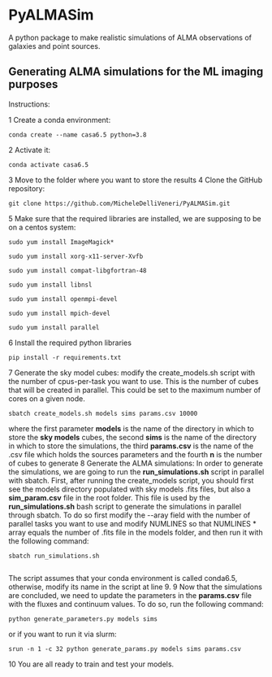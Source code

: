 # PyALMASim

A python package to make realistic simulations of ALMA observations of galaxies and point sources.

## Generating ALMA simulations for the ML imaging purposes

Instructions:

1 Create a conda environment:

<pre><code>conda create --name casa6.5 python=3.8 </code></pre>

2 Activate it:

<pre><code>conda activate casa6.5</code></pre>

3 Move to the folder where you want to store the results
4 Clone the GitHub repository:

<pre><code>git clone https://github.com/MicheleDelliVeneri/PyALMASim.git </code></pre>

5 Make sure that the required libraries are installed, we are supposing to be on a centos system:

<pre><code>sudo yum install ImageMagick*</code></pre>
<pre><code>sudo yum install xorg-x11-server-Xvfb</code></pre>
<pre><code>sudo yum install compat-libgfortran-48</code></pre>
<pre><code>sudo yum install libnsl</code></pre>
<pre><code>sudo yum install openmpi-devel</code></pre>
<pre><code>sudo yum install mpich-devel</code></pre>
<pre><code>sudo yum install parallel</code></pre>

6 Install the required python libraries

<pre><code>pip install -r requirements.txt</code></pre>

7 Generate the sky model cubes:
modify the create_models.sh script with the number of cpus-per-task you want to use. This is the number of cubes that will be created in parallel. This could be set to the maximum number of cores on a given node.

<pre><code>sbatch create_models.sh models sims params.csv 10000 </code></pre>

where the first parameter <b>models</b> is the name of the directory in which to store the <b>sky models</b> cubes, the second <b>sims</b> is the name of the directory in which to store the simulations, the third <b>params.csv</b> is the name of the .csv file which holds the sources parameters and the fourth <b>n</b> is the number of cubes to generate
8 Generate the ALMA simulations:
In order to generate the simulations, we are going to run the <b>run_simulations.sh</b> script in parallel with sbatch.
First, after running the create_models script, you should first see the models directory populated with sky models .fits files, but also a <b>sim_param.csv</b> file in the root folder.
This file is used by the <b>run_simulations.sh</b> bash script to generate the simulations in parallel through sbatch. To do so first modify the --aray field with the number of parallel tasks you want to use and modify NUMLINES so that NUMLINES * array equals the number of .fits file in the models folder, and then run it with the following command:

<pre><code>sbatch run_simulations.sh
 </code></pre>

The script assumes that your conda environment is called conda6.5, otherwise, modify its name in the script at line 9.
9 Now that the simulations are concluded, we need to update the parameters in the <b>params.csv</b> file with the fluxes and continuum values. To do so, run the following command:

<pre><code>python generate_parameters.py models sims </code></pre>

or if you want to run it via slurm: 
<pre><code>srun -n 1 -c 32 python generate_params.py models sims params.csv</code></pre>



10 You are all ready to train and test your models.
